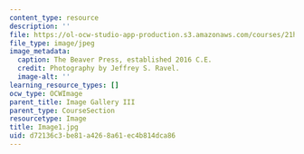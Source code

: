 ```yaml
---
content_type: resource
description: ''
file: https://ol-ocw-studio-app-production.s3.amazonaws.com/courses/21h-343j-making-books-the-renaissance-and-today-spring-2016/d72136c3be81a4268a61ec4b814dca86_Image1.jpg
file_type: image/jpeg
image_metadata:
  caption: The Beaver Press, established 2016 C.E.
  credit: Photography by Jeffrey S. Ravel.
  image-alt: ''
learning_resource_types: []
ocw_type: OCWImage
parent_title: Image Gallery III
parent_type: CourseSection
resourcetype: Image
title: Image1.jpg
uid: d72136c3-be81-a426-8a61-ec4b814dca86
---
```

